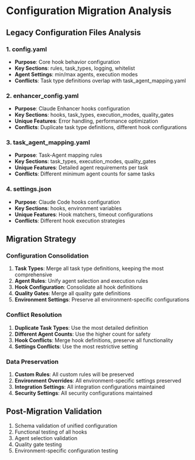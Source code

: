 # Configuration Migration Analysis

## Legacy Configuration Files Analysis

### 1. config.yaml
- **Purpose**: Core hook behavior configuration
- **Key Sections**: rules, task_types, logging, whitelist
- **Agent Settings**: min/max agents, execution modes
- **Conflicts**: Task type definitions overlap with task_agent_mapping.yaml

### 2. enhancer_config.yaml
- **Purpose**: Claude Enhancer hooks configuration
- **Key Sections**: hooks, task_types, execution_modes, quality_gates
- **Unique Features**: Error handling, performance optimization
- **Conflicts**: Duplicate task type definitions, different hook configurations

### 3. task_agent_mapping.yaml
- **Purpose**: Task-Agent mapping rules
- **Key Sections**: task_types, execution_modes, quality_gates
- **Unique Features**: Detailed agent requirements per task
- **Conflicts**: Different minimum agent counts for same tasks

### 4. settings.json
- **Purpose**: Claude Code hooks configuration
- **Key Sections**: hooks, environment variables
- **Unique Features**: Hook matchers, timeout configurations
- **Conflicts**: Different hook execution strategies

## Migration Strategy

### Configuration Consolidation
1. **Task Types**: Merge all task type definitions, keeping the most comprehensive
2. **Agent Rules**: Unify agent selection and execution rules
3. **Hook Configuration**: Consolidate all hook definitions
4. **Quality Gates**: Merge all quality gate definitions
5. **Environment Settings**: Preserve all environment-specific configurations

### Conflict Resolution
1. **Duplicate Task Types**: Use the most detailed definition
2. **Different Agent Counts**: Use the higher count for safety
3. **Hook Conflicts**: Merge hook definitions, preserve all functionality
4. **Settings Conflicts**: Use the most restrictive setting

### Data Preservation
1. **Custom Rules**: All custom rules will be preserved
2. **Environment Overrides**: All environment-specific settings preserved
3. **Integration Settings**: All integration configurations maintained
4. **Security Settings**: All security configurations maintained

## Post-Migration Validation
1. Schema validation of unified configuration
2. Functional testing of all hooks
3. Agent selection validation
4. Quality gate testing
5. Environment-specific configuration testing

